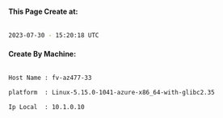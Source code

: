 
   
#### This Page Create at:

```bash

2023-07-30 - 15:20:18 UTC

```

#### Create By Machine:

```bash

Host Name : fv-az477-33

platform  : Linux-5.15.0-1041-azure-x86_64-with-glibc2.35

Ip Local  : 10.1.0.10

```

